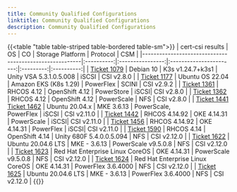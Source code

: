 ```yaml
---
title: Community Qualified Configurations
linktitle: Community Qualified Configurations
description: Community Qualified Configurations
---
```


{{<table "table table-striped table-bordered table-sm">}}
| cert-csi results                                       | OS         | CO               | Storage Platform        | Protocol  | CSM        |
|--------------------------------------------------------|:----------:|:----------------:|:-----------------------:|:---------:|:----------:|
| [Ticket 1079](https://github.com/dell/csm/issues/1079) | Debian 10  | K3s v1.24.7+k3s1 | Unity VSA 5.3.1.0.5.008 | iSCSI     | CSI v2.8.0 |
| [Ticket 1177](https://github.com/dell/csm/issues/1177) | Ubuntu OS 22.04 | Amazon EKS (K8s 1.29) | PowerFlex | SCINI  | CSI v2.9.2 |
| [Ticket 1361](https://github.com/dell/csm/issues/1361) | RHCOS 4.12 | OpenShift 4.12 | PowerStore | iSCSI| CSI v2.8.0 |
| [Ticket 1362](https://github.com/dell/csm/issues/1362) | RHCOS 4.12 | OpenShift 4.12 | PowerScale | NFS  | CSI v2.8.0 |
| [Ticket 1441](https://github.com/dell/csm/issues/1441) <br>[Ticket 1462](https://github.com/dell/csm/issues/1462) | Ubuntu 20.04.x | MKE 3.6.13 | PowerScale, <br>PowerFlex | iSCSI  | CSI v2.11.0 |
| [Ticket 1442](https://github.com/dell/csm/issues/1442) | RHCOS 4.14.92 | OKE 4.14.31 | PowerScale | iSCSI| CSI v2.11.0 |
| [Ticket 1456](https://github.com/dell/csm/issues/1456) | RHCOS 4.14.92 | OKE 4.14.31 | PowerFlex | iSCSI| CSI v2.11.0 |
| [Ticket 1590](https://github.com/dell/csm/issues/1590) | RHCOS 4.14 | OpenShift 4.14 | Unity 680F 5.4.0.0.5.094 | NFS | CSI v2.12.0 |
| [Ticket 1622](https://github.com/dell/csm/issues/1622) | Ubuntu 20.04.6 LTS | MKE - 3.6.13 | PowerScale v9.5.0.8 | NFS | CSI v2.12.0 |
| [Ticket 1623](https://github.com/dell/csm/issues/1623) | Red Hat Enterprise Linux CoreOS | OKE 4.14.31 | PowerScale v9.5.0.8 | NFS | CSI v2.12.0 |
| [Ticket 1624](https://github.com/dell/csm/issues/1624) | Red Hat Enterprise Linux CoreOS | OKE 4.14.31 | PowerFlex 3.6.4000 | NFS | CSI v2.12.0 |
| [Ticket 1625](https://github.com/dell/csm/issues/1625) | Ubuntu 20.04.6 LTS | MKE - 3.6.13 | PowerFlex 3.6.4000 | NFS | CSI v2.12.0 |
{{</table>}}

